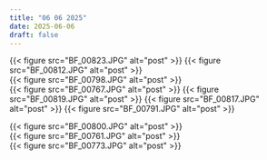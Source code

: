 ```yaml
---
title: "06 06 2025"
date: 2025-06-06
draft: false
---
```


{{< figure src="BF_00823.JPG" alt="post" >}}
{{< figure src="BF_00812.JPG" alt="post" >}}  
{{< figure src="BF_00798.JPG" alt="post" >}}  
{{< figure src="BF_00767.JPG" alt="post" >}}
{{< figure src="BF_00819.JPG" alt="post" >}}
{{< figure src="BF_00817.JPG" alt="post" >}}
{{< figure src="BF_00791.JPG" alt="post" >}}  

{{< figure src="BF_00800.JPG" alt="post" >}}  
{{< figure src="BF_00761.JPG" alt="post" >}}  
{{< figure src="BF_00773.JPG" alt="post" >}}  

